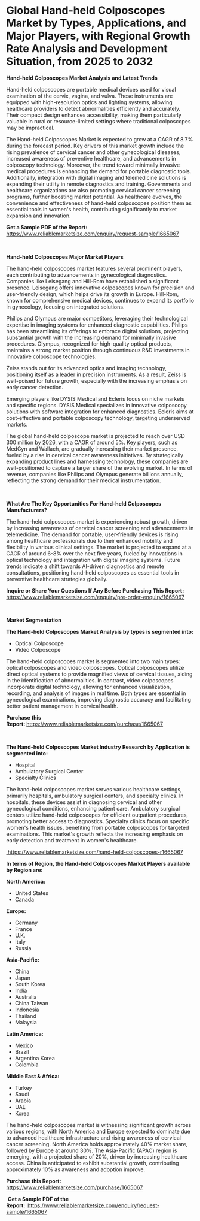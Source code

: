 <p><h1>Global Hand-held Colposcopes Market by Types, Applications, and Major Players, with Regional Growth Rate Analysis and Development Situation, from 2025 to 2032</h1></p><p><strong>Hand-held Colposcopes Market Analysis and Latest Trends</strong></p>
<p><p>Hand-held colposcopes are portable medical devices used for visual examination of the cervix, vagina, and vulva. These instruments are equipped with high-resolution optics and lighting systems, allowing healthcare providers to detect abnormalities efficiently and accurately. Their compact design enhances accessibility, making them particularly valuable in rural or resource-limited settings where traditional colposcopes may be impractical.</p><p>The Hand-held Colposcopes Market is expected to grow at a CAGR of 8.7% during the forecast period. Key drivers of this market growth include the rising prevalence of cervical cancer and other gynecological diseases, increased awareness of preventive healthcare, and advancements in colposcopy technology. Moreover, the trend toward minimally invasive medical procedures is enhancing the demand for portable diagnostic tools. Additionally, integration with digital imaging and telemedicine solutions is expanding their utility in remote diagnostics and training. Governments and healthcare organizations are also promoting cervical cancer screening programs, further boosting market potential. As healthcare evolves, the convenience and effectiveness of hand-held colposcopes position them as essential tools in women's health, contributing significantly to market expansion and innovation.</p></p>
<p><strong>Get a Sample PDF of the Report:&nbsp;</strong> <a href="https://www.reliablemarketsize.com/enquiry/request-sample/1665067?utm_campaign=2948&utm_medium=2&utm_source=Github&utm_content=ia&utm_term=14042025&utm_id=hand-held-colposcopes">https://www.reliablemarketsize.com/enquiry/request-sample/1665067</a></p>
<p>&nbsp;</p>
<p><strong>Hand-held Colposcopes Major Market Players</strong></p>
<p><p>The hand-held colposcopes market features several prominent players, each contributing to advancements in gynecological diagnostics. Companies like Leisegang and Hill-Rom have established a significant presence. Leisegang offers innovative colposcopes known for precision and user-friendly design, which helps drive its growth in Europe. Hill-Rom, known for comprehensive medical devices, continues to expand its portfolio in gynecology, focusing on integrated solutions.</p><p>Philips and Olympus are major competitors, leveraging their technological expertise in imaging systems for enhanced diagnostic capabilities. Philips has been streamlining its offerings to embrace digital solutions, projecting substantial growth with the increasing demand for minimally invasive procedures. Olympus, recognized for high-quality optical products, maintains a strong market position through continuous R&D investments in innovative colposcope technologies.</p><p>Zeiss stands out for its advanced optics and imaging technology, positioning itself as a leader in precision instruments. As a result, Zeiss is well-poised for future growth, especially with the increasing emphasis on early cancer detection.</p><p>Emerging players like DYSIS Medical and Ecleris focus on niche markets and specific regions. DYSIS Medical specializes in innovative colposcopy solutions with software integration for enhanced diagnostics. Ecleris aims at cost-effective and portable colposcopy technology, targeting underserved markets.</p><p>The global hand-held colposcope market is projected to reach over USD 300 million by 2026, with a CAGR of around 5%. Key players, such as MedGyn and Wallach, are gradually increasing their market presence, fueled by a rise in cervical cancer awareness initiatives. By strategically expanding product lines and harnessing technology, these companies are well-positioned to capture a larger share of the evolving market. In terms of revenue, companies like Philips and Olympus generate billions annually, reflecting the strong demand for their medical instrumentation.</p></p>
<p>&nbsp;</p>
<p><strong>What Are The Key Opportunities For Hand-held Colposcopes Manufacturers?</strong></p>
<p><p>The hand-held colposcopes market is experiencing robust growth, driven by increasing awareness of cervical cancer screening and advancements in telemedicine. The demand for portable, user-friendly devices is rising among healthcare professionals due to their enhanced mobility and flexibility in various clinical settings. The market is projected to expand at a CAGR of around 6-8% over the next five years, fueled by innovations in optical technology and integration with digital imaging systems. Future trends indicate a shift towards AI-driven diagnostics and remote consultations, positioning hand-held colposcopes as essential tools in preventive healthcare strategies globally.</p></p>
<p><strong>Inquire or Share Your Questions If Any Before Purchasing This Report:</strong> <a href="https://www.reliablemarketsize.com/enquiry/pre-order-enquiry/1665067?utm_campaign=2948&utm_medium=2&utm_source=Github&utm_content=ia&utm_term=14042025&utm_id=hand-held-colposcopes">https://www.reliablemarketsize.com/enquiry/pre-order-enquiry/1665067</a></p>
<p>&nbsp;</p>
<p><strong>Market Segmentation</strong></p>
<p><strong>The Hand-held Colposcopes Market Analysis by types is segmented into:</strong></p>
<p><ul><li>Optical Colposcope</li><li>Video Colposcope</li></ul></p>
<p><p>The hand-held colposcopes market is segmented into two main types: optical colposcopes and video colposcopes. Optical colposcopes utilize direct optical systems to provide magnified views of cervical tissues, aiding in the identification of abnormalities. In contrast, video colposcopes incorporate digital technology, allowing for enhanced visualization, recording, and analysis of images in real time. Both types are essential in gynecological examinations, improving diagnostic accuracy and facilitating better patient management in cervical health.</p></p>
<p><strong>Purchase this Report:&nbsp;</strong><a href="https://www.reliablemarketsize.com/purchase/1665067?utm_campaign=2948&utm_medium=2&utm_source=Github&utm_content=ia&utm_term=14042025&utm_id=hand-held-colposcopes">https://www.reliablemarketsize.com/purchase/1665067</a></p>
<p>&nbsp;</p>
<p><strong>The Hand-held Colposcopes Market Industry Research by Application is segmented into:</strong></p>
<p><ul><li>Hospital</li><li>Ambulatory Surgical Center</li><li>Specialty Clinics</li></ul></p>
<p><p>The hand-held colposcopes market serves various healthcare settings, primarily hospitals, ambulatory surgical centers, and specialty clinics. In hospitals, these devices assist in diagnosing cervical and other gynecological conditions, enhancing patient care. Ambulatory surgical centers utilize hand-held colposcopes for efficient outpatient procedures, promoting better access to diagnostics. Specialty clinics focus on specific women's health issues, benefiting from portable colposcopes for targeted examinations. This market's growth reflects the increasing emphasis on early detection and treatment in women's healthcare.</p></p>
<p><a href="https://www.reliablemarketsize.com/hand-held-colposcopes-r1665067?utm_campaign=2948&utm_medium=2&utm_source=Github&utm_content=ia&utm_term=14042025&utm_id=hand-held-colposcopes">&nbsp;https://www.reliablemarketsize.com/hand-held-colposcopes-r1665067</a></p>
<p><strong>In terms of Region, the Hand-held Colposcopes Market Players available by Region are:</strong></p>
<p>
    <p> <strong> North America: </strong>
        <ul>
            <li>United States</li>
            <li>Canada</li>
        </ul>
        </p> 
    <p> <strong> Europe: </strong>
        <ul>
            <li>Germany</li>
            <li>France</li>
            <li>U.K.</li>
            <li>Italy</li>
            <li>Russia</li>
        </ul>
        </p> 
    <p> <strong> Asia-Pacific: </strong>
        <ul>
            <li>China</li>
            <li>Japan</li>
            <li>South Korea</li>
            <li>India</li>
            <li>Australia</li>
            <li>China Taiwan</li>
            <li>Indonesia</li>
            <li>Thailand</li>
            <li>Malaysia</li>
        </ul>
        </p> 
    <p> <strong> Latin America: </strong>
        <ul>
            <li>Mexico</li>
            <li>Brazil</li>
            <li>Argentina Korea</li>
            <li>Colombia</li>
        </ul>
        </p> 
    <p> <strong> Middle East & Africa: </strong>
        <ul>
            <li>Turkey</li>
            <li>Saudi</li>
            <li>Arabia</li>
            <li>UAE</li>
            <li>Korea</li>
        </ul>
    </p>
    </p>
<p><p>The hand-held colposcopes market is witnessing significant growth across various regions, with North America and Europe expected to dominate due to advanced healthcare infrastructure and rising awareness of cervical cancer screening. North America holds approximately 40% market share, followed by Europe at around 30%. The Asia-Pacific (APAC) region is emerging, with a projected share of 20%, driven by increasing healthcare access. China is anticipated to exhibit substantial growth, contributing approximately 10% as awareness and adoption improve.</p></p>
<p><strong>Purchase this Report: </strong><a href="https://www.reliablemarketsize.com/purchase/1665067?utm_campaign=2948&utm_medium=2&utm_source=Github&utm_content=ia&utm_term=14042025&utm_id=hand-held-colposcopes">https://www.reliablemarketsize.com/purchase/1665067</a></p>
<p>&nbsp;<strong>Get a Sample PDF of the Report:&nbsp;&nbsp;</strong><a href="https://www.reliablemarketsize.com/enquiry/request-sample/1665067?utm_campaign=2948&utm_medium=2&utm_source=Github&utm_content=ia&utm_term=14042025&utm_id=hand-held-colposcopes">https://www.reliablemarketsize.com/enquiry/request-sample/1665067</a></p>
<p><strong></strong></p>
<p><p></p><p></p><p></p></p>